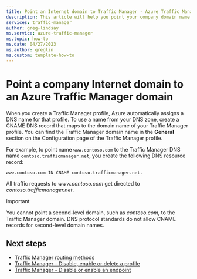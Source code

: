 ```yaml
---
title: Point an Internet domain to Traffic Manager - Azure Traffic Manager
description: This article will help you point your company domain name to a Traffic Manager domain name.
services: traffic-manager
author: greg-lindsay
ms.service: azure-traffic-manager
ms.topic: how-to
ms.date: 04/27/2023
ms.author: greglin
ms.custom: template-how-to
---
```


# Point a company Internet domain to an Azure Traffic Manager domain

When you create a Traffic Manager profile, Azure automatically assigns a DNS name for that profile. To use a name from your DNS zone, create a CNAME DNS record that maps to the domain name of your Traffic Manager profile. You can find the Traffic Manager domain name in the **General** section on the Configuration page of the Traffic Manager profile.

For example, to point name `www.contoso.com` to the Traffic Manager DNS name `contoso.trafficmanager.net`, you create the following DNS resource record:

`www.contoso.com IN CNAME contoso.trafficmanager.net.`

All traffic requests to *www\.contoso.com* get directed to *contoso.trafficmanager.net*.

> [!IMPORTANT]
> You cannot point a second-level domain, such as *contoso.com*, to the Traffic Manager domain. DNS protocol standards do not allow CNAME records for second-level domain names.

## Next steps

* [Traffic Manager routing methods](traffic-manager-routing-methods.md)
* [Traffic Manager - Disable, enable or delete a profile](./traffic-manager-manage-profiles.md)
* [Traffic Manager - Disable or enable an endpoint](./traffic-manager-manage-endpoints.md)

